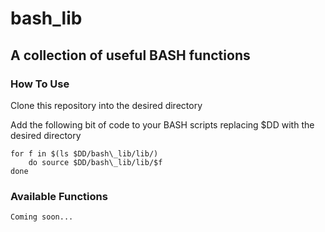 # bash\_lib
## A collection of useful BASH functions
### How To Use
Clone this repository into the desired directory

Add the following bit of code to your BASH scripts replacing $DD with the desired directory

	for f in $(ls $DD/bash\_lib/lib/)
		do source $DD/bash\_lib/lib/$f
	done
	
### Available Functions
	Coming soon...
